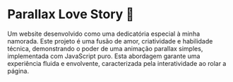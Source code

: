 # Parallax Love Story 💖

Um website desenvolvido como uma dedicatória especial à minha namorada. Este projeto é uma fusão de amor, criatividade e habilidade técnica, demonstrando o poder de uma animação parallax simples, implementada com JavaScript puro. Esta abordagem garante uma experiência fluida e envolvente, caracterizada pela interatividade ao rolar a página.
